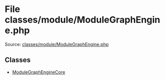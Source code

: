 File classes/module/ModuleGraphEngine.php
=========

Source: [classes/module/ModuleGraphEngine.php](https://github.com/PrestaShop/PrestaShop/blob/1.5.0.13/classes/module/ModuleGraphEngine.php)


Classes
-------

* [ModuleGraphEngineCore](class.ModuleGraphEngineCore.md)

